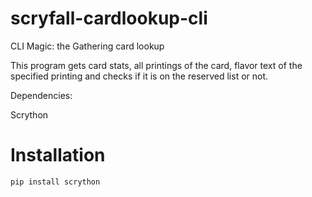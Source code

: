 # scryfall-cardlookup-cli
CLI Magic: the Gathering card lookup 

This program gets card stats, all printings of the card, flavor text of the specified printing and checks if it is on the reserved list or not.

Dependencies:

Scrython

# Installation
```
pip install scrython
```
